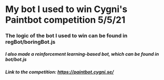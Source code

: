 # My bot I used to win Cygni's Paintbot competition 5/5/21

### The logic of the bot I used to win can be found in regBot/boringBot.js

##### I also made a reinforcement learning-based bot, which can be found in bot/bot.js

##### Link to the competition: https://paintbot.cygni.se/
